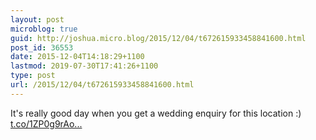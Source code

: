 ```yaml
---
layout: post
microblog: true
guid: http://joshua.micro.blog/2015/12/04/t672615933458841600.html
post_id: 36553
date: 2015-12-04T14:18:29+1100
lastmod: 2019-07-30T17:41:26+1100
type: post
url: /2015/12/04/t672615933458841600.html
---
```

It's  really good day when you get a wedding enquiry for this location :) [t.co/1ZP0g9rAo...](https://t.co/1ZP0g9rAoj)
